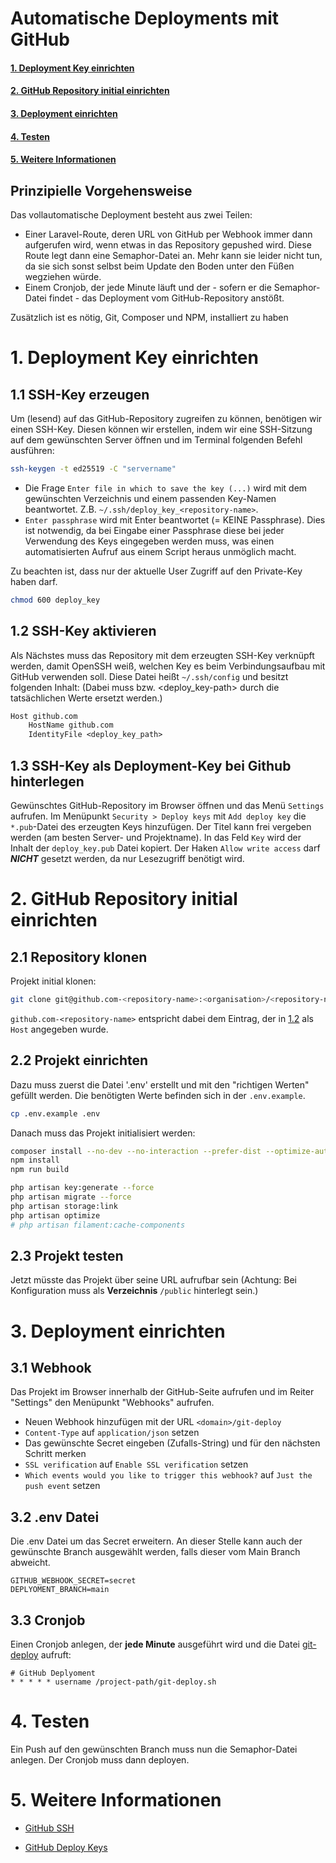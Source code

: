 # Automatische Deployments mit GitHub

#### [1. Deployment Key einrichten](#1-deployment-key-einrichten)

#### [2. GitHub Repository initial einrichten](#2-github-repository-initial-einrichten)

#### [3. Deployment einrichten](#3-deployment-einrichten)

#### [4. Testen](#4-testen)

#### [5. Weitere Informationen](#5-weitere-informationen)

## Prinzipielle Vorgehensweise

Das vollautomatische Deployment besteht aus zwei Teilen:

* Einer Laravel-Route, deren URL von GitHub per Webhook immer dann aufgerufen wird, wenn etwas in das Repository
  gepushed wird. Diese Route legt dann eine Semaphor-Datei an. Mehr kann sie leider nicht tun, da sie sich sonst selbst
  beim Update den Boden unter den Füßen wegziehen würde.
* Einem Cronjob, der jede Minute läuft und der - sofern er die Semaphor-Datei findet - das Deployment vom
  GitHub-Repository anstößt.

Zusätzlich ist es nötig, Git, Composer und NPM, installiert zu haben

# 1. Deployment Key einrichten

## 1.1 SSH-Key erzeugen

Um (lesend) auf das GitHub-Repository zugreifen zu können, benötigen wir einen SSH-Key.
Diesen können wir erstellen, indem wir eine SSH-Sitzung auf dem gewünschten Server öffnen und im Terminal folgenden
Befehl ausführen:

```bash
ssh-keygen -t ed25519 -C "servername"
```

- Die Frage `Enter file in which to save the key (...)` wird mit dem gewünschten Verzeichnis und
  einem passenden Key-Namen beantwortet. Z.B. `~/.ssh/deploy_key_<repository-name>`.
- `Enter passphrase` wird mit Enter beantwortet (= KEINE Passphrase).
  Dies ist notwendig, da bei Eingabe einer Passphrase diese bei jeder Verwendung des Keys eingegeben werden muss, was
  einen automatisierten Aufruf aus einem Script heraus unmöglich macht.

Zu beachten ist, dass nur der aktuelle User
Zugriff auf den Private-Key haben darf.

```bash
chmod 600 deploy_key
```

## 1.2 SSH-Key aktivieren

Als Nächstes muss das Repository mit dem erzeugten SSH-Key verknüpft werden, damit OpenSSH weiß, welchen Key es beim
Verbindungsaufbau mit GitHub verwenden soll.
Diese Datei heißt `~/.ssh/config` und besitzt folgenden Inhalt:
(Dabei muss <repository-name> bzw. <deploy_key-path> durch die tatsächlichen Werte ersetzt werden.)

```txt
Host github.com
    HostName github.com
    IdentityFile <deploy_key_path>
```

## 1.3 SSH-Key als Deployment-Key bei Github hinterlegen

Gewünschtes GitHub-Repository im Browser öffnen und das Menü `Settings` aufrufen.
Im Menüpunkt `Security > Deploy keys` mit `Add deploy key` die `*.pub`-Datei des erzeugten Keys
hinzufügen.
Der Titel kann frei vergeben werden (am besten Server- und Projektname).
In das Feld `Key` wird der Inhalt der `deploy_key.pub` Datei kopiert.
Der Haken `Allow write access` darf ***NICHT*** gesetzt werden, da nur Lesezugriff benötigt wird.

# 2. GitHub Repository initial einrichten

## 2.1 Repository klonen

Projekt initial klonen:

```bash
git clone git@github.com-<repository-name>:<organisation>/<repository-name>.git
```

`github.com-<repository-name>` entspricht dabei dem Eintrag, der in [1.2](#12-ssh-key-aktivieren) als `Host` angegeben
wurde.

## 2.2 Projekt einrichten

Dazu muss zuerst die Datei '.env' erstellt und mit den "richtigen Werten" gefüllt werden. Die benötigten Werte befinden
sich in der `.env.example`.

```bash
cp .env.example .env
```

Danach muss das Projekt initialisiert werden:

```bash
composer install --no-dev --no-interaction --prefer-dist --optimize-autoloader
npm install
npm run build

php artisan key:generate --force
php artisan migrate --force
php artisan storage:link
php artisan optimize
# php artisan filament:cache-components
```

## 2.3 Projekt testen

Jetzt müsste das Projekt über seine URL aufrufbar sein
(Achtung: Bei Konfiguration muss als **Verzeichnis** `/public` hinterlegt sein.)

# 3. Deployment einrichten

## 3.1 Webhook

Das Projekt im Browser innerhalb der GitHub-Seite aufrufen und im Reiter "Settings" den Menüpunkt "Webhooks" aufrufen.

- Neuen Webhook hinzufügen mit der URL `<domain>/git-deploy`
- `Content-Type` auf `application/json` setzen
- Das gewünschte Secret eingeben (Zufalls-String) und für den nächsten Schritt merken
- `SSL verification` auf `Enable SSL verification` setzen
- `Which events would you like to trigger this webhook?` auf `Just the push event` setzen

## 3.2 .env Datei

Die .env Datei um das Secret erweitern. An dieser Stelle kann auch der gewünschte Branch ausgewählt werden, falls dieser
vom Main Branch abweicht.

```dotenv
GITHUB_WEBHOOK_SECRET=secret
DEPLYOMENT_BRANCH=main
```

## 3.3 Cronjob

Einen Cronjob anlegen, der **jede Minute** ausgeführt wird und die Datei [git-deploy](git-deploy.sh) aufruft:

```cronexp
# GitHub Deplyoment
* * * * * username /project-path/git-deploy.sh
```

# 4. Testen

Ein Push auf den gewünschten Branch muss nun die Semaphor-Datei anlegen.
Der Cronjob muss dann deployen.

# 5. Weitere Informationen

- [GitHub SSH](https://docs.github.com/de/authentication/connecting-to-github-with-ssh/generating-a-new-ssh-key-and-adding-it-to-the-ssh-agent)

- [GitHub Deploy Keys](https://docs.github.com/de/authentication/connecting-to-github-with-ssh/managing-deploy-keys)
